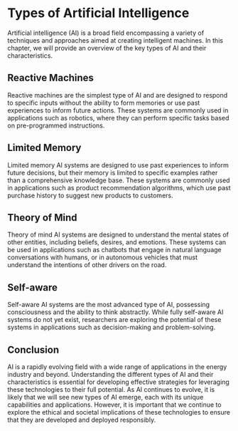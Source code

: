 Types of Artificial Intelligence
===================================================================================================

Artificial intelligence (AI) is a broad field encompassing a variety of techniques and approaches aimed at creating intelligent machines. In this chapter, we will provide an overview of the key types of AI and their characteristics.

Reactive Machines
-----------------

Reactive machines are the simplest type of AI and are designed to respond to specific inputs without the ability to form memories or use past experiences to inform future actions. These systems are commonly used in applications such as robotics, where they can perform specific tasks based on pre-programmed instructions.

Limited Memory
--------------

Limited memory AI systems are designed to use past experiences to inform future decisions, but their memory is limited to specific examples rather than a comprehensive knowledge base. These systems are commonly used in applications such as product recommendation algorithms, which use past purchase history to suggest new products to customers.

Theory of Mind
--------------

Theory of mind AI systems are designed to understand the mental states of other entities, including beliefs, desires, and emotions. These systems can be used in applications such as chatbots that engage in natural language conversations with humans, or in autonomous vehicles that must understand the intentions of other drivers on the road.

Self-aware
----------

Self-aware AI systems are the most advanced type of AI, possessing consciousness and the ability to think abstractly. While fully self-aware AI systems do not yet exist, researchers are exploring the potential of these systems in applications such as decision-making and problem-solving.

Conclusion
----------

AI is a rapidly evolving field with a wide range of applications in the energy industry and beyond. Understanding the different types of AI and their characteristics is essential for developing effective strategies for leveraging these technologies to their full potential. As AI continues to evolve, it is likely that we will see new types of AI emerge, each with its unique capabilities and applications. However, it is important that we continue to explore the ethical and societal implications of these technologies to ensure that they are developed and deployed responsibly.

